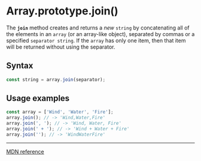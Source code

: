 # Array.prototype.join()

The **`join`** method creates and returns a _new_ `string` by concatenating all of the elements in an `array` (or an array-like object), separated by commas or a specified `separator string`.
If the `array` has only one item, then that item will be returned without using the separator.

## Syntax

```js
const string = array.join(separator);
```

## Usage examples

```js
const array = ['Wind', 'Water', 'Fire'];
array.join(); // -> 'Wind,Water,Fire'
array.join(', '); // -> 'Wind, Water, Fire'
array.join(' + '); // -> 'Wind + Water + Fire'
array.join(''); // -> 'WindWaterFire'
```

---

[MDN reference](https://developer.mozilla.org/en-US/docs/Web/JavaScript/Reference/Global_Objects/Array/join)
